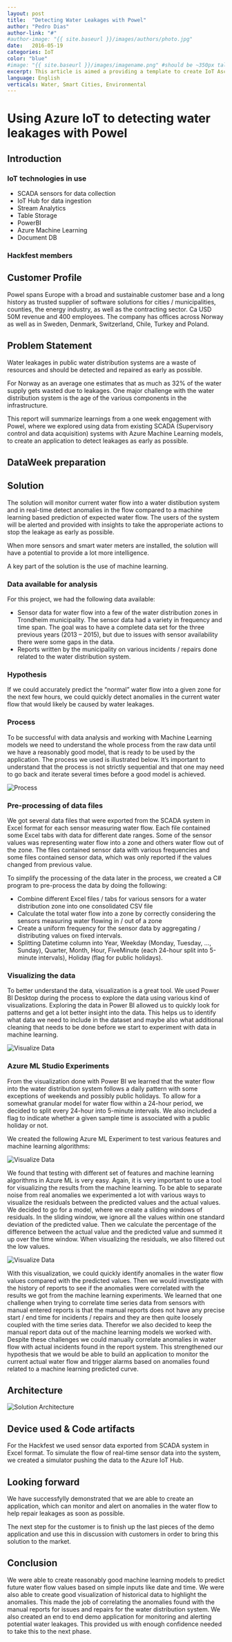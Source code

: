 ```yaml
---
layout: post
title:  "Detecting Water Leakages with Powel"
author: "Pedro Dias"
author-link: "#"
#author-image: "{{ site.baseurl }}/images/authors/photo.jpg"
date:   2016-05-19
categories: IoT
color: "blue"
#image: "{{ site.baseurl }}/images/imagename.png" #should be ~350px tall
excerpt: This article is aimed a providing a template to create IoT Ascend+ win articles.
language: English
verticals: Water, Smart Cities, Environmental
---
```


# Using Azure IoT to detecting water leakages with Powel

## Introduction

### IoT technologies in use 

- SCADA sensors for data collection
- IoT Hub for data ingestion
- Stream Analytics 
- Table Storage
- PowerBI 
- Azure Machine Learning
- Document DB

### Hackfest members

 
## Customer Profile

Powel spans Europe with a broad and sustainable customer base and a long history as trusted supplier of software solutions for 
cities / municipalities, counties, the energy industry, as well as the contracting sector. 
Ca USD 50M revenue and 400 employees. The company has offices across Norway as well as in 
Sweden, Denmark, Switzerland, Chile, Turkey and Poland. 
 
## Problem Statement

Water leakages in public water distribution systems are a waste of resources and should be detected and repaired as early as possible.

For Norway as an average one estimates that as much as 32% of the water supply gets wasted due to leakages. One major challenge with the water distribution system is the age of the various components in the infrastructure.

This report will summarize learnings from a one week engagement with Powel, where we explored using data from existing SCADA (Supervisory control and data acquisition) systems with Azure Machine Learning models, to create an application to detect leakages as early as possible.


## DataWeek preparation

 
## Solution 

The solution will monitor current water flow into a water distibution system and in real-time detect anomalies in the flow compared to a machine learning based prediction of expected water flow. The users of the system will be alerted and provided with insights to take the approperiate actions to stop the leakage as early as possible.

When more sensors and smart water meters are installed, the solution will have a potential to provide a lot more intelligence. 

A key part of the solution is the use of machine learning.

### Data available for analysis 

For this project, we had the following data available:
-	Sensor data for water flow into a few of the water distribution zones in Trondheim municipality. The sensor data had a variety in frequency and time span. The goal was to have a complete data set for the three previous years (2013 – 2015), but due to issues with sensor availability there were some gaps in the data. 
-	Reports written by the municipality on various incidents / repairs done related to the water distribution system.

### Hypothesis 

If we could accurately predict the “normal” water flow into a given zone for the next few hours, we could quickly detect anomalies in the current water flow that would likely be caused by water leakages.

### Process 

To be successful with data analysis and working with Machine Learning models we need to understand the whole process from the raw data until we have a reasonably good model, that is ready to be used by the application. The process we used is illustrated below. It’s important to understand that the process is not strictly sequential and that one may need to go back and iterate several times before a good model is achieved.

![Process](./images/process.png)

### Pre-processing of data files 

We got several data files that were exported from the SCADA system in Excel format for each sensor measuring water flow. Each file contained some Excel tabs with data for different date ranges. Some of the sensor values was representing water flow into a zone and others water flow out of the zone. The files contained sensor data with various frequencies and some files contained sensor data, which was only reported if the values changed from previous value.

To simplify the processing of the data later in the process, we created a C# program to pre-process the data by doing the following:
-	Combine different Excel files / tabs for various sensors for a water distribution zone into one consolidated CSV file
-	Calculate the total water flow into a zone by correctly considering the sensors measuring water flowing in / out of a zone
-	Create a uniform frequency for the sensor data by aggregating / distributing values on fixed intervals.
-	Splitting Datetime column into Year, Weekday (Monday, Tuesday, ..., Sunday), Quarter, Month, Hour, FiveMinute (each 24-hour split into 5-minute intervals), Holiday (flag for public holidays).

### Visualizing the data 

To better understand the data, visualization is a great tool. We used Power BI Desktop during the process to explore the data using various kind of visualizations. Exploring the data in Power BI allowed us to quickly look for patterns and get a lot better insight into the data. This helps us to identify what data we need to include in the dataset and maybe also what additional cleaning that needs to be done before we start to experiment with data in machine learning.

![Visualize Data](./images/PowerBIVisualize1.jpg)

### Azure ML Studio Experiments 

From the visualization done with Power BI we learned that the water flow into the water distribution system follows a daily pattern with some exceptions of weekends and possibly public holidays. To allow for a somewhat granular model for water flow within a 24-hour period, we decided to split every 24-hour into 5-minute intervals. We also included a flag to indicate whether a given sample time is associated with a public holiday or not.

We created the following Azure ML Experiment to test various features and machine learning algorithms:

![Visualize Data](./images/AzureMLExperiment.png)

We found that testing with different set of features and machine learning algorithms in Azure ML is very easy. Again, it is very important to use a tool for visualizing the results from the machine learning. To be able to separate noise from real anomalies we experimented a lot with various ways to visualize the residuals between the predicted values and the actual values. We decided to go for a model, where we create a sliding windows of residuals. In the sliding window, we ignore all the values within one standard deviation of the predicted value. Then we calculate the percentage of the difference between the actual value and the predicted value and summed it up over the time window. When visualizing the residuals, we also filtered out the low values.

![Visualize Data](./images/PowerBIVisualize2.jpg)

With this visualization, we could quickly identify anomalies in the water flow values compared with the predicted values. Then we would investigate with the history of reports to see if the anomalies were correlated with the results we got from the machine learning experiments. We learned that one challenge when trying to correlate time series data from sensors with manual entered reports is that the manual reports does not have any precise start / end time for incidents / repairs and they are then quite loosely coupled with the time series data. Therefor we also decided to keep the manual report data out of the machine learning models we worked with. Despite these challenges we could manually correlate anomalies in water flow with actual incidents found in the report system. This strengthened our hypothesis that we would be able to build an application to monitor the current actual water flow and trigger alarms based on anomalies found related to a machine learning predicted curve.

## Architecture

![Solution Architecture](./images/Architecture.png)


## Device used & Code artifacts 

For the Hackfest we used sensor data exported from SCADA system in Excel format. To simulate the flow of real-time sensor data into the system, we created a simulator pushing the data to the Azure IoT Hub.

## Looking forward

We have successfylly demonstrated that we are able to create an application, which can monitor and alert on anomalies in the water flow to help repair leakages as soon as possible.

The next step for the customer is to finish up the last pieces of the demo application and use this in discussion with customers in order to bring this solution to the market.

## Conclusion 

We were able to create reasonably good machine learning models to predict future water flow values based on simple inputs like date and time. 
We were also able to create good visualization of historical data to highlight the anomalies. 
This made the job of correlating the anomalies found with the manual reports for issues and repairs for the water distribution system. 
We also created an end to end demo application for monitoring and alerting potential water leakages. 
This provided us with enough confidence needed to take this to the next phase.


